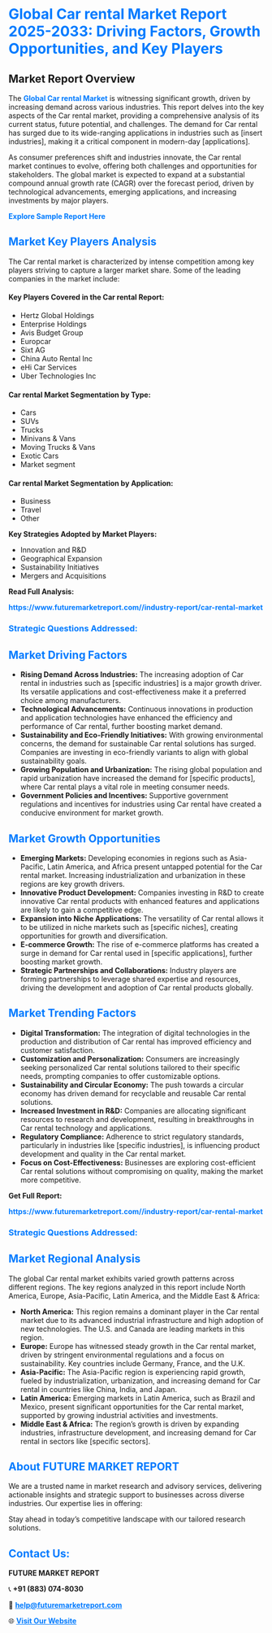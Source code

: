 <h1 style="color: #007BFF;">Global Car rental Market Report 2025-2033: Driving Factors, Growth Opportunities, and Key Players</h1>

<section id="overview">
<h2>Market Report Overview</h2>
<p>The <a href="https://www.futuremarketreport.com//industry-report/car-rental-market" style="color: #007BFF; text-decoration: none;"><strong>Global Car rental Market</strong></a> is witnessing significant growth, driven by increasing demand across various industries. This report delves into the key aspects of the Car rental market, providing a comprehensive analysis of its current status, future potential, and challenges. The demand for Car rental has surged due to its wide-ranging applications in industries such as [insert industries], making it a critical component in modern-day [applications].</p>
<p>As consumer preferences shift and industries innovate, the Car rental market continues to evolve, offering both challenges and opportunities for stakeholders. The global market is expected to expand at a substantial compound annual growth rate (CAGR) over the forecast period, driven by technological advancements, emerging applications, and increasing investments by major players.</p>
</section>

<section id="overview">
<p><a href="https://www.futuremarketreport.com//request-sample/reportId=64090" style="color: #007BFF; text-decoration: none;"><strong>Explore Sample Report Here</strong></a></p>
</section>

<section id="key-players">
<h2 style="color: #007BFF;">Market Key Players Analysis</h2>
<p>The Car rental market is characterized by intense competition among key players striving to capture a larger market share. Some of the leading companies in the market include:</p>
<h4>Key Players Covered in the Car rental Report:</h4>
<ul><li>Hertz Global Holdings</li><li>Enterprise Holdings</li><li>Avis Budget Group</li><li>Europcar</li><li>Sixt AG</li><li>China Auto Rental Inc</li><li>eHi Car Services</li><li>Uber Technologies Inc</li></ul>
<h4>Car rental Market Segmentation by Type:</h4>
<ul><li>Cars</li><li>SUVs</li><li>Trucks</li><li>Minivans &amp; Vans</li><li>Moving Trucks &amp; Vans</li><li>Exotic Cars</li><li>Market segment</li></ul>

<h4>Car rental Market Segmentation by Application:</h4>
<ul><li>Business</li><li>Travel</li><li>Other</li></ul>
<p><strong>Key Strategies Adopted by Market Players:</strong></p>
<ul>
<li>Innovation and R&D</li>
<li>Geographical Expansion</li>
<li>Sustainability Initiatives</li>
<li>Mergers and Acquisitions</li>
</ul>
</section>

<section>
<p><strong>Read Full Analysis: </strong></p><a href="https://www.futuremarketreport.com//industry-report/car-rental-market" style="color: #007BFF; text-decoration: none;"><strong>https://www.futuremarketreport.com//industry-report/car-rental-market</strong></a>
<h3 style="color: #007BFF;">Strategic Questions Addressed:</h3>
</section>

<section id="driving-factors">
<h2 style="color: #007BFF;">Market Driving Factors</h2>
<ul>
<li><strong>Rising Demand Across Industries:</strong> The increasing adoption of Car rental in industries such as [specific industries] is a major growth driver. Its versatile applications and cost-effectiveness make it a preferred choice among manufacturers.</li>
<li><strong>Technological Advancements:</strong> Continuous innovations in production and application technologies have enhanced the efficiency and performance of Car rental, further boosting market demand.</li>
<li><strong>Sustainability and Eco-Friendly Initiatives:</strong> With growing environmental concerns, the demand for sustainable Car rental solutions has surged. Companies are investing in eco-friendly variants to align with global sustainability goals.</li>
<li><strong>Growing Population and Urbanization:</strong> The rising global population and rapid urbanization have increased the demand for [specific products], where Car rental plays a vital role in meeting consumer needs.</li>
<li><strong>Government Policies and Incentives:</strong> Supportive government regulations and incentives for industries using Car rental have created a conducive environment for market growth.</li>
</ul>
</section>

<section id="growth-opportunities">
<h2 style="color: #007BFF;">Market Growth Opportunities</h2>
<ul>
<li><strong>Emerging Markets:</strong> Developing economies in regions such as Asia-Pacific, Latin America, and Africa present untapped potential for the Car rental market. Increasing industrialization and urbanization in these regions are key growth drivers.</li>
<li><strong>Innovative Product Development:</strong> Companies investing in R&D to create innovative Car rental products with enhanced features and applications are likely to gain a competitive edge.</li>
<li><strong>Expansion into Niche Applications:</strong> The versatility of Car rental allows it to be utilized in niche markets such as [specific niches], creating opportunities for growth and diversification.</li>
<li><strong>E-commerce Growth:</strong> The rise of e-commerce platforms has created a surge in demand for Car rental used in [specific applications], further boosting market growth.</li>
<li><strong>Strategic Partnerships and Collaborations:</strong> Industry players are forming partnerships to leverage shared expertise and resources, driving the development and adoption of Car rental products globally.</li>
</ul>
</section>

<section id="trending-factors">
<h2 style="color: #007BFF;">Market Trending Factors</h2>
<ul>
<li><strong>Digital Transformation:</strong> The integration of digital technologies in the production and distribution of Car rental has improved efficiency and customer satisfaction.</li>
<li><strong>Customization and Personalization:</strong> Consumers are increasingly seeking personalized Car rental solutions tailored to their specific needs, prompting companies to offer customizable options.</li>
<li><strong>Sustainability and Circular Economy:</strong> The push towards a circular economy has driven demand for recyclable and reusable Car rental solutions.</li>
<li><strong>Increased Investment in R&D:</strong> Companies are allocating significant resources to research and development, resulting in breakthroughs in Car rental technology and applications.</li>
<li><strong>Regulatory Compliance:</strong> Adherence to strict regulatory standards, particularly in industries like [specific industries], is influencing product development and quality in the Car rental market.</li>
<li><strong>Focus on Cost-Effectiveness:</strong> Businesses are exploring cost-efficient Car rental solutions without compromising on quality, making the market more competitive.</li>
</ul>
</section>

<section>
<p><strong>Get Full Report: </strong></p><a href="https://www.futuremarketreport.com//industry-report/car-rental-market" style="color: #007BFF; text-decoration: none;"><strong>https://www.futuremarketreport.com//industry-report/car-rental-market</strong></a>
<h3 style="color: #007BFF;">Strategic Questions Addressed:</h3>
</section>


<section id="regional-analysis">
<h2 style="color: #007BFF;">Market Regional Analysis</h2>
<p>The global Car rental market exhibits varied growth patterns across different regions. The key regions analyzed in this report include North America, Europe, Asia-Pacific, Latin America, and the Middle East & Africa:</p>
<ul>
<li><strong>North America:</strong> This region remains a dominant player in the Car rental market due to its advanced industrial infrastructure and high adoption of new technologies. The U.S. and Canada are leading markets in this region.</li>
<li><strong>Europe:</strong> Europe has witnessed steady growth in the Car rental market, driven by stringent environmental regulations and a focus on sustainability. Key countries include Germany, France, and the U.K.</li>
<li><strong>Asia-Pacific:</strong> The Asia-Pacific region is experiencing rapid growth, fueled by industrialization, urbanization, and increasing demand for Car rental in countries like China, India, and Japan.</li>
<li><strong>Latin America:</strong> Emerging markets in Latin America, such as Brazil and Mexico, present significant opportunities for the Car rental market, supported by growing industrial activities and investments.</li>
<li><strong>Middle East & Africa:</strong> The region’s growth is driven by expanding industries, infrastructure development, and increasing demand for Car rental in sectors like [specific sectors].</li>
</ul>
</section>

<footer>
<h2 style="color: #007BFF;">About FUTURE MARKET REPORT</h2>
<p>We are a trusted name in market research and advisory services, delivering actionable insights and strategic support to businesses across diverse industries. Our expertise lies in offering:</p>

<p>Stay ahead in today’s competitive landscape with our tailored research solutions.</p>

<h2 style="color: #007BFF;">Contact Us:</h2>
<p><strong>FUTURE MARKET REPORT</strong></p>
<p>📞 <strong>+91 (883) 074-8030</strong></p>
<p>📧 <strong><a href="mailto:help@futuremarketreport.com" style="color: #007BFF;">help@futuremarketreport.com</a></strong></p>
<p>🌐 <strong><a href="https://www.futuremarketreport.com/" style="color: #007BFF;">Visit Our Website</a></strong></p>
</footer>
